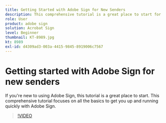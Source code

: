 ```yaml
---
title: Getting Started with Adobe Sign for New Senders
description: This comprehensive tutorial is a great place to start for new senders in Adobe Sign
role: User
product: adobe sign
solution: Acrobat Sign
level: Beginner
thumbnail: KT-8989.jpg
kt: 8989
exl-id: d4309ad3-003a-4415-9845-8919006c7567
---
```

# Getting started with Adobe Sign for new senders

If you're new to using Adobe Sign, this tutorial is a great place to start. This comprehensive tutorial focuses on all the basics to get you up and running quickly with Adobe Sign.

>[!VIDEO](https://video.tv.adobe.com/v/337151?hidetitle=true)
